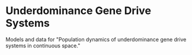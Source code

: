 # Underdominance Gene Drive Systems
Models and data for "Population dynamics of underdominance gene drive systems in continuous space."
